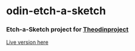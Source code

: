 # odin-etch-a-sketch
### Etch-a-Sketch project for [Theodinproject](https://www.theodinproject.com/)

[Live version here](https://xandev3.github.io/odin-etch-a-sketch)
